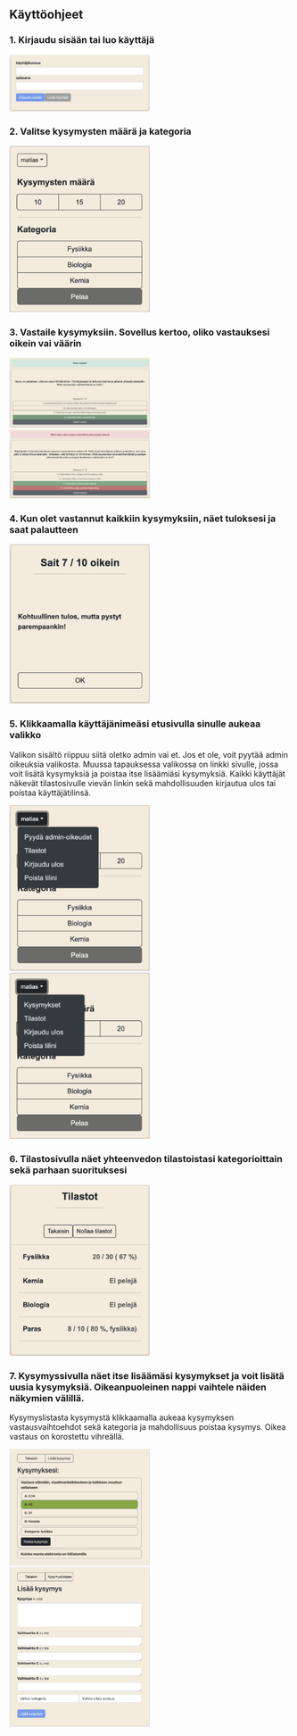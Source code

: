 ## Käyttöohjeet

### 1. Kirjaudu sisään tai luo käyttäjä

<img src="./pics/login.png" width="50%" height="50%">

### 2. Valitse kysymysten määrä ja kategoria

<img src="./pics/landing.png" width="50%" height="50%">

### 3. Vastaile kysymyksiin. Sovellus kertoo, oliko vastauksesi oikein vai väärin

<p>
<img src="./pics/right.png" width="50%" height="50%">
<img src="./pics/wrong.png" width="50%" height="50%">
</p>

### 4. Kun olet vastannut kaikkiin kysymyksiin, näet tuloksesi ja saat palautteen

<img src="./pics/score.png" width="50%" height="50%">

### 5. Klikkaamalla käyttäjänimeäsi etusivulla sinulle aukeaa valikko

Valikon sisältö riippuu siitä oletko admin vai et. Jos et ole, voit pyytää admin oikeuksia valikosta. Muussa tapauksessa valikossa on linkki sivulle, jossa voit lisätä kysymyksiä ja poistaa itse lisäämiäsi kysymyksiä. Kaikki käyttäjät näkevät tilastosivulle vievän linkin sekä mahdollisuuden kirjautua ulos tai poistaa käyttäjätilinsä.

<p>
<img src="./pics/landing2.png" width="50%" height="50%">
<img src="./pics/landing3.png" width="50%" height="50%">
</p>


### 6. Tilastosivulla näet yhteenvedon tilastoistasi kategorioittain sekä parhaan suorituksesi

<img src="./pics/stats.png" width="50%" height="50%">

### 7. Kysymyssivulla näet itse lisäämäsi kysymykset ja voit lisätä uusia kysymyksiä. Oikeanpuoleinen nappi vaihtele näiden näkymien välillä.

Kysymyslistasta kysymystä klikkaamalla aukeaa kysymyksen vastausvaihtoehdot sekä kategoria ja mahdollisuus poistaa kysymys. Oikea vastaus on korostettu vihreällä.

<p>
<img src="./pics/question_list.png" width="50%" height="50%">
<img src="./pics/question_form.png" width="50%" height="50%">
</p>